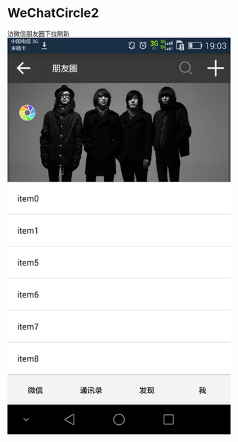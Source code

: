 # WeChatCircle2
访微信朋友圈下拉刷新
 ![image](https://github.com/lufengguang/WeChatCircle2/raw/master/wechat.jpg)
